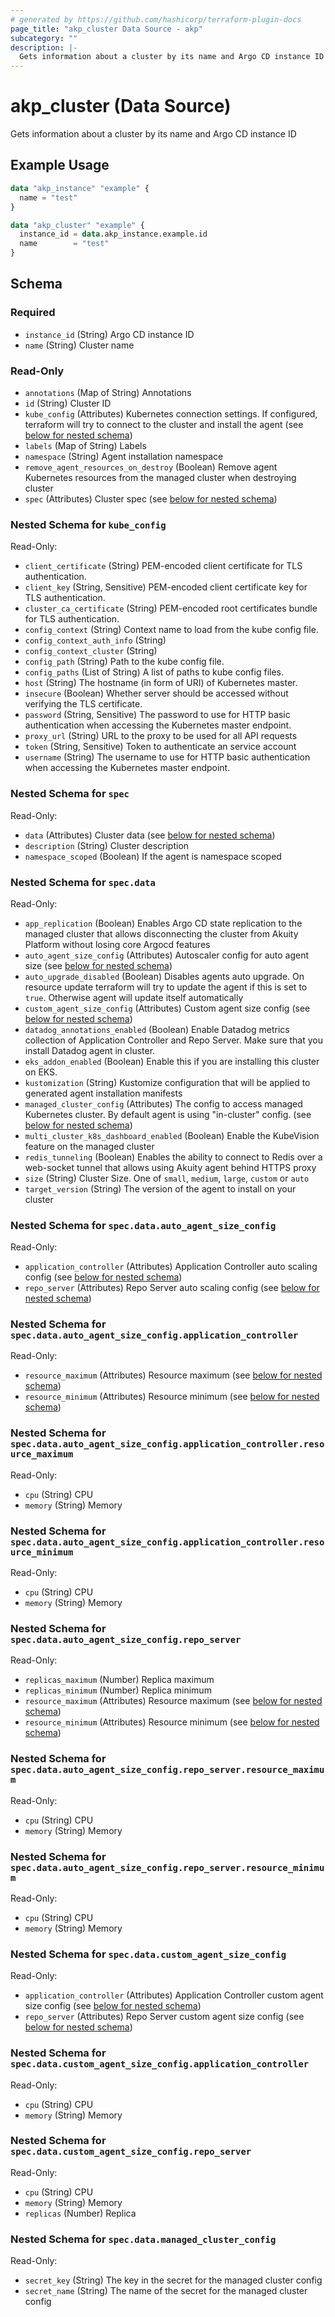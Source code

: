 ```yaml
---
# generated by https://github.com/hashicorp/terraform-plugin-docs
page_title: "akp_cluster Data Source - akp"
subcategory: ""
description: |-
  Gets information about a cluster by its name and Argo CD instance ID
---
```


# akp_cluster (Data Source)

Gets information about a cluster by its name and Argo CD instance ID

## Example Usage

```terraform
data "akp_instance" "example" {
  name = "test"
}

data "akp_cluster" "example" {
  instance_id = data.akp_instance.example.id
  name        = "test"
}
```

<!-- schema generated by tfplugindocs -->
## Schema

### Required

- `instance_id` (String) Argo CD instance ID
- `name` (String) Cluster name

### Read-Only

- `annotations` (Map of String) Annotations
- `id` (String) Cluster ID
- `kube_config` (Attributes) Kubernetes connection settings. If configured, terraform will try to connect to the cluster and install the agent (see [below for nested schema](#nestedatt--kube_config))
- `labels` (Map of String) Labels
- `namespace` (String) Agent installation namespace
- `remove_agent_resources_on_destroy` (Boolean) Remove agent Kubernetes resources from the managed cluster when destroying cluster
- `spec` (Attributes) Cluster spec (see [below for nested schema](#nestedatt--spec))

<a id="nestedatt--kube_config"></a>
### Nested Schema for `kube_config`

Read-Only:

- `client_certificate` (String) PEM-encoded client certificate for TLS authentication.
- `client_key` (String, Sensitive) PEM-encoded client certificate key for TLS authentication.
- `cluster_ca_certificate` (String) PEM-encoded root certificates bundle for TLS authentication.
- `config_context` (String) Context name to load from the kube config file.
- `config_context_auth_info` (String)
- `config_context_cluster` (String)
- `config_path` (String) Path to the kube config file.
- `config_paths` (List of String) A list of paths to kube config files.
- `host` (String) The hostname (in form of URI) of Kubernetes master.
- `insecure` (Boolean) Whether server should be accessed without verifying the TLS certificate.
- `password` (String, Sensitive) The password to use for HTTP basic authentication when accessing the Kubernetes master endpoint.
- `proxy_url` (String) URL to the proxy to be used for all API requests
- `token` (String, Sensitive) Token to authenticate an service account
- `username` (String) The username to use for HTTP basic authentication when accessing the Kubernetes master endpoint.


<a id="nestedatt--spec"></a>
### Nested Schema for `spec`

Read-Only:

- `data` (Attributes) Cluster data (see [below for nested schema](#nestedatt--spec--data))
- `description` (String) Cluster description
- `namespace_scoped` (Boolean) If the agent is namespace scoped

<a id="nestedatt--spec--data"></a>
### Nested Schema for `spec.data`

Read-Only:

- `app_replication` (Boolean) Enables Argo CD state replication to the managed cluster that allows disconnecting the cluster from Akuity Platform without losing core Argocd features
- `auto_agent_size_config` (Attributes) Autoscaler config for auto agent size (see [below for nested schema](#nestedatt--spec--data--auto_agent_size_config))
- `auto_upgrade_disabled` (Boolean) Disables agents auto upgrade. On resource update terraform will try to update the agent if this is set to `true`. Otherwise agent will update itself automatically
- `custom_agent_size_config` (Attributes) Custom agent size config (see [below for nested schema](#nestedatt--spec--data--custom_agent_size_config))
- `datadog_annotations_enabled` (Boolean) Enable Datadog metrics collection of Application Controller and Repo Server. Make sure that you install Datadog agent in cluster.
- `eks_addon_enabled` (Boolean) Enable this if you are installing this cluster on EKS.
- `kustomization` (String) Kustomize configuration that will be applied to generated agent installation manifests
- `managed_cluster_config` (Attributes) The config to access managed Kubernetes cluster. By default agent is using "in-cluster" config. (see [below for nested schema](#nestedatt--spec--data--managed_cluster_config))
- `multi_cluster_k8s_dashboard_enabled` (Boolean) Enable the KubeVision feature on the managed cluster
- `redis_tunneling` (Boolean) Enables the ability to connect to Redis over a web-socket tunnel that allows using Akuity agent behind HTTPS proxy
- `size` (String) Cluster Size. One of `small`, `medium`, `large`, `custom` or `auto`
- `target_version` (String) The version of the agent to install on your cluster

<a id="nestedatt--spec--data--auto_agent_size_config"></a>
### Nested Schema for `spec.data.auto_agent_size_config`

Read-Only:

- `application_controller` (Attributes) Application Controller auto scaling config (see [below for nested schema](#nestedatt--spec--data--auto_agent_size_config--application_controller))
- `repo_server` (Attributes) Repo Server auto scaling config (see [below for nested schema](#nestedatt--spec--data--auto_agent_size_config--repo_server))

<a id="nestedatt--spec--data--auto_agent_size_config--application_controller"></a>
### Nested Schema for `spec.data.auto_agent_size_config.application_controller`

Read-Only:

- `resource_maximum` (Attributes) Resource maximum (see [below for nested schema](#nestedatt--spec--data--auto_agent_size_config--application_controller--resource_maximum))
- `resource_minimum` (Attributes) Resource minimum (see [below for nested schema](#nestedatt--spec--data--auto_agent_size_config--application_controller--resource_minimum))

<a id="nestedatt--spec--data--auto_agent_size_config--application_controller--resource_maximum"></a>
### Nested Schema for `spec.data.auto_agent_size_config.application_controller.resource_maximum`

Read-Only:

- `cpu` (String) CPU
- `memory` (String) Memory


<a id="nestedatt--spec--data--auto_agent_size_config--application_controller--resource_minimum"></a>
### Nested Schema for `spec.data.auto_agent_size_config.application_controller.resource_minimum`

Read-Only:

- `cpu` (String) CPU
- `memory` (String) Memory



<a id="nestedatt--spec--data--auto_agent_size_config--repo_server"></a>
### Nested Schema for `spec.data.auto_agent_size_config.repo_server`

Read-Only:

- `replicas_maximum` (Number) Replica maximum
- `replicas_minimum` (Number) Replica minimum
- `resource_maximum` (Attributes) Resource maximum (see [below for nested schema](#nestedatt--spec--data--auto_agent_size_config--repo_server--resource_maximum))
- `resource_minimum` (Attributes) Resource minimum (see [below for nested schema](#nestedatt--spec--data--auto_agent_size_config--repo_server--resource_minimum))

<a id="nestedatt--spec--data--auto_agent_size_config--repo_server--resource_maximum"></a>
### Nested Schema for `spec.data.auto_agent_size_config.repo_server.resource_maximum`

Read-Only:

- `cpu` (String) CPU
- `memory` (String) Memory


<a id="nestedatt--spec--data--auto_agent_size_config--repo_server--resource_minimum"></a>
### Nested Schema for `spec.data.auto_agent_size_config.repo_server.resource_minimum`

Read-Only:

- `cpu` (String) CPU
- `memory` (String) Memory




<a id="nestedatt--spec--data--custom_agent_size_config"></a>
### Nested Schema for `spec.data.custom_agent_size_config`

Read-Only:

- `application_controller` (Attributes) Application Controller custom agent size config (see [below for nested schema](#nestedatt--spec--data--custom_agent_size_config--application_controller))
- `repo_server` (Attributes) Repo Server custom agent size config (see [below for nested schema](#nestedatt--spec--data--custom_agent_size_config--repo_server))

<a id="nestedatt--spec--data--custom_agent_size_config--application_controller"></a>
### Nested Schema for `spec.data.custom_agent_size_config.application_controller`

Read-Only:

- `cpu` (String) CPU
- `memory` (String) Memory


<a id="nestedatt--spec--data--custom_agent_size_config--repo_server"></a>
### Nested Schema for `spec.data.custom_agent_size_config.repo_server`

Read-Only:

- `cpu` (String) CPU
- `memory` (String) Memory
- `replicas` (Number) Replica



<a id="nestedatt--spec--data--managed_cluster_config"></a>
### Nested Schema for `spec.data.managed_cluster_config`

Read-Only:

- `secret_key` (String) The key in the secret for the managed cluster config
- `secret_name` (String) The name of the secret for the managed cluster config
